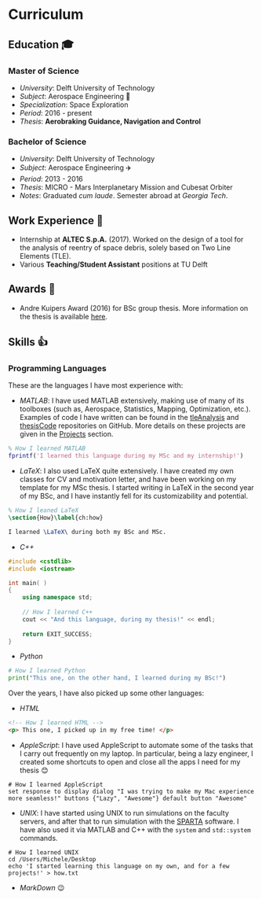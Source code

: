 # Curriculum

## Education :mortar_board:

### Master of Science

- *University*: Delft University of Technology
- *Subject*: Aerospace Engineering :rocket:
- *Specialization*: Space Exploration
- *Period*: 2016 - present
- *Thesis*: **Aerobraking Guidance, Navigation and Control**

### Bachelor of Science

- *University*: Delft University of Technology
- *Subject*: Aerospace Engineering :airplane:
- *Period*: 2013 - 2016
- *Thesis*: MICRO - Mars Interplanetary Mission and Cubesat Orbiter []()
- *Notes*: Graduated *cum laude*. Semester abroad at *Georgia Tech*.

## Work Experience :briefcase:

- Internship at **ALTEC S.p.A.** (2017).
Worked on the design of a tool for the analysis of reentry of space debris, solely based on Two Line Elements (TLE). 
- Various **Teaching/Student Assistant** positions at TU Delft

## Awards :tada:

- Andre Kuipers Award (2016) for BSc group thesis. More information on the thesis is available [here](https://mfacchinelli.github.io/#projects).

## Skills :thumbsup:

### Programming Languages

These are the languages I have most experience with:

- *MATLAB*: I have used MATLAB extensively, making use of many of its toolboxes (such as, Aerospace, Statistics, Mapping, Optimization, etc.). Examples of code I have written can be found in the [tleAnalysis](https://github.com/mfacchinelli/tleAnalysis) and [thesisCode](https://github.com/mfacchinelli/thesisCode) repositories on GitHub. More details on these projects are given in the [Projects](https://mfacchinelli.github.io/#projects) section. 

~~~matlab
% How I learned MATLAB
fprintf('I learned this language during my MSc and my internship!')
~~~

- *LaTeX*: I also used LaTeX quite extensively. I have created my own classes for CV and motivation letter, and have been working on my template for my MSc thesis. I started writing in LaTeX in the second year of my BSc, and I have instantly fell for its customizability and potential.

~~~latex
% How I leaned LaTeX
\section{How}\label{ch:how}

I learned \LaTeX\ during both my BSc and MSc.
~~~

- *C++*

~~~cpp
#include <cstdlib>
#include <iostream>

int main( )
{
    using namespace std;
   
    // How I learned C++
    cout << "And this language, during my thesis!" << endl;
   
    return EXIT_SUCCESS;
}
~~~

- *Python*

~~~python
# How I learned Python
print("This one, on the other hand, I learned during my BSc!")
~~~

Over the years, I have also picked up some other languages:

- *HTML*
~~~html
<!-- How I learned HTML -->
<p> This one, I picked up in my free time! </p>
~~~

- *AppleScript*: I have used AppleScript to automate some of the tasks that I carry out frequently on my laptop. In particular, being a lazy engineer, I created some shortcuts to open and close all the apps I need for my thesis :blush: 
~~~applescript
# How I learned AppleScriptset response to display dialog "I was trying to make my Mac experience more seamless!" buttons {"Lazy", "Awesome"} default button "Awesome"
~~~
- *UNIX*: I have started using UNIX to run simulations on the faculty servers, and after that to run simulation with the [SPARTA](http://sparta.sandia.gov) software. I have also used it via MATLAB and C++ with the `system` and `std::system` commands. 
~~~unix
# How I learned UNIX
cd /Users/Michele/Desktop
echo 'I started learning this language on my own, and for a few projects!' > how.txt
~~~
- *MarkDown* :wink:
